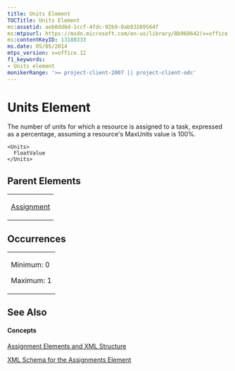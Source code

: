 ```yaml
---
title: Units Element
TOCTitle: Units Element
ms:assetid: aeb0dd6d-1ccf-4fdc-92b9-0ab93269564f
ms:mtpsurl: https://msdn.microsoft.com/en-us/library/Bb968642(v=office.12)
ms:contentKeyID: 13188333
ms.date: 05/05/2014
mtps_version: v=office.12
f1_keywords:
- Units element
monikerRange: '>= project-client-2007 || project-client-odc'
---
```


# Units Element




The number of units for which a resource is assigned to a task, expressed as a percentage, assuming a resource's MaxUnits value is 100%.

    <Units>
      FloatValue
    </Units>

## Parent Elements

<table>
<colgroup>
<col style="width: 100%" />
</colgroup>
<tbody>
<tr class="odd">
<td><p><a href="bb968611(v=office.12).md">Assignment</a></p></td>
</tr>
</tbody>
</table>

## Occurrences

<table>
<colgroup>
<col style="width: 100%" />
</colgroup>
<tbody>
<tr class="odd">
<td><p>Minimum: 0</p>
<p>Maximum: 1</p></td>
</tr>
</tbody>
</table>

## See Also

#### Concepts

[Assignment Elements and XML Structure](assignment-elements-and-xml-structure.md)

[XML Schema for the Assignments Element](xml-schema-for-the-assignments-element.md)


